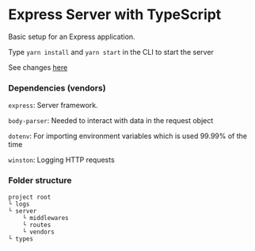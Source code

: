 # Express Server with TypeScript

Basic setup for an Express application.

Type `yarn install` and `yarn start` in the CLI to start the server

See changes [here]()

### Dependencies (vendors)

`express`: Server framework.

`body-parser`: Needed to interact with data in the request object

`dotenv`: For importing environment variables which is used 99.99% of the time

`winston`: Logging HTTP requests

### Folder structure

```
project root
└ logs
└ server
    └ middlewares
    └ routes
    └ vendors
└ types
```
